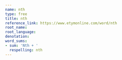 ```yaml
---
name: nth
type: free
title: nth
reference_link: https://www.etymonline.com/word/nth
root_name: 
root_language: 
denotation: 
word_sums:
- sum: 'Nth + '
  respelling: nth
---
```

